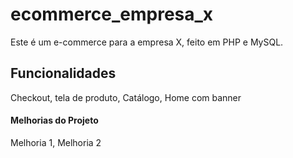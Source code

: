 # ecommerce_empresa_x
Este é um e-commerce para a empresa X, feito em PHP e MySQL.

## Funcionalidades

Checkout, tela de produto, Catálogo, Home com banner

#### Melhorias do Projeto

Melhoria 1, Melhoria 2
